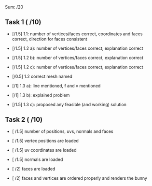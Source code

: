 
Sum: /20

## Task 1 ( /10)

- [/1.5] 1.1: number of vertices/faces correct, coordinates and faces correct, direction for faces consistent

- [/1.5] 1.2 a): number of vertices/faces correct, explanation correct
- [/1.5] 1.2 b): number of vertices/faces correct, explanation correct
- [/1.5] 1.2 c): number of vertices/faces correct, explanation correct
- [/0.5] 1.2 correct mesh named

- [/1] 1.3 a): line mentioned, f and v mentioned
- [/1] 1.3 b): explained problem
- [/1.5] 1.3 c): proposed any feasible (and working) solution


## Task 2 ( /10)

- [ /1.5] number of positions, uvs, normals and faces

- [ /1.5] vertex positions are loaded

- [ /1.5] uv coordinates are loaded

- [ /1.5] normals are loaded

- [ /2] faces are loaded

- [ /2] faces and vertices are ordered properly and renders the bunny
